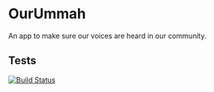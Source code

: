 # OurUmmah

An app to make sure our voices are heard in our community.

## Tests

<a href="https://github.com/Javas01/our-community/actions"><img src="https://github.com/Javas01/our-community/workflows/Flutter/badge.svg" alt="Build Status"></a>


